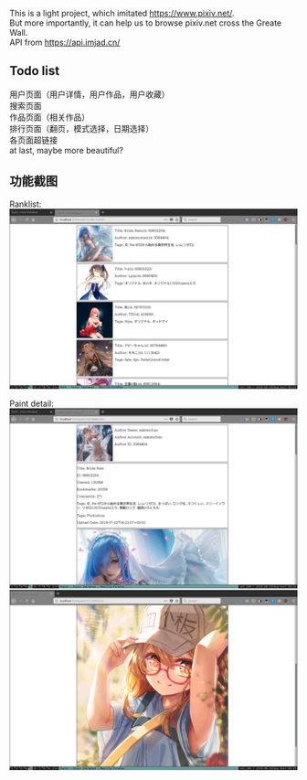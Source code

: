 This is a light project, which imitated <https://www.pixiv.net/>.  
But more importantly, it can help us to browse pixiv.net cross the Greate Wall.  
API from <https://api.imjad.cn/>

## Todo list
用户页面（用户详情，用户作品，用户收藏）  
搜索页面  
作品页面（相关作品）  
排行页面（翻页，模式选择，日期选择）  
各页面超链接  
at last, maybe more beautiful?  

## 功能截图
Ranklist:  
![](https://raw.githubusercontent.com/TangliziGit/pixivBrowser/master/example/ranklist.png)
  
  
Paint detail:
![](https://raw.githubusercontent.com/TangliziGit/pixivBrowser/master/example/paint_detail_1.png)
![](https://raw.githubusercontent.com/TangliziGit/pixivBrowser/master/example/paint_detail_2.png)
